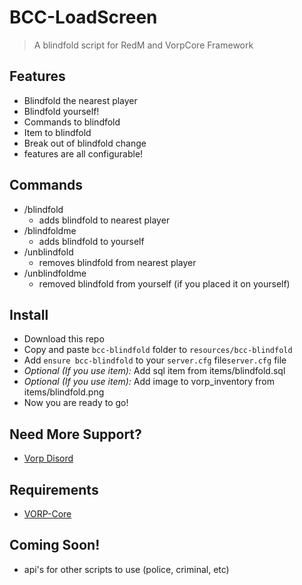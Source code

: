 # BCC-LoadScreen
> A blindfold script for RedM and VorpCore Framework

## Features
- Blindfold the nearest player
- Blindfold yourself!
- Commands to blindfold
- Item to blindfold
- Break out of blindfold change
- features are all configurable!

## Commands
* /blindfold
  - adds blindfold to nearest player
* /blindfoldme
  - adds blindfold to yourself
* /unblindfold
  - removes blindfold from nearest player
* /unblindfoldme
  - removed blindfold from yourself (if you placed it on yourself)

## Install
* Download this repo
* Copy and paste `bcc-blindfold` folder to `resources/bcc-blindfold`
* Add `ensure bcc-blindfold` to your `server.cfg` file`server.cfg` file
* _Optional (If you use item):_ Add sql item from items/blindfold.sql
* _Optional (If you use item):_ Add image to vorp_inventory from items/blindfold.png
* Now you are ready to go!


## Need More Support? 
- [Vorp Disord](https://discord.gg/DHGVAbCj7N)

## Requirements
- [VORP-Core](https://github.com/VORPCORE/VORP-Core/releases)

## Coming Soon!
- api's for other scripts to use (police, criminal, etc)